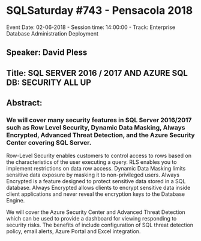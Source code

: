 # SQLSaturday #743 - Pensacola 2018
Event Date: 02-06-2018 - Session time: 14:00:00 - Track: Enterprise Database Administration  Deployment
## Speaker: David Pless
## Title: SQL SERVER 2016 / 2017 AND AZURE SQL DB: SECURITY ALL UP
## Abstract:
### We will cover many security features in SQL Server 2016/2017 such as Row Level Security, Dynamic Data Masking, Always Encrypted, Advanced Threat Detection, and the Azure Security Center covering SQL Server. 
 
Row-Level Security enables customers to control access to rows based on the characteristics of the user executing a query. RLS enables you to implement restrictions on data row access. Dynamic Data Masking limits sensitive data exposure by masking it to non-privileged users. Always Encrypted is a feature designed to protect sensitive data stored in a SQL database. Always Encrypted allows clients to encrypt sensitive data inside client applications and never reveal the encryption keys to the Database Engine.
 
We will cover the Azure Security Center and Advanced Threat Detection which can be used to provide a dashboard for viewing  responding to security risks. The benefits of include configuration of SQL threat detection policy, email alerts, Azure Portal and Excel integration.
